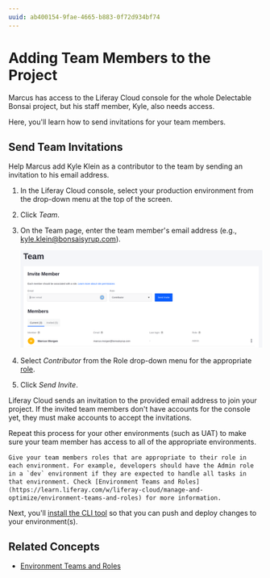 ```yaml
---
uuid: ab400154-9fae-4665-b883-0f72d934bf74
---
```

# Adding Team Members to the Project

Marcus has access to the Liferay Cloud console for the whole Delectable Bonsai project, but his staff member, Kyle, also needs access.

Here, you'll learn how to send invitations for your team members.

## Send Team Invitations

Help Marcus add Kyle Klein as a contributor to the team by sending an invitation to his email address.

1. In the Liferay Cloud console, select your production environment from the drop-down menu at the top of the screen.

1. Click *Team*.

1. On the Team page, enter the team member's email address (e.g., kyle.klein@bonsaisyrup.com).

   ![Send an invitation to your team member's email address via the Team page.](./adding-team-members-to-the-project/images/01.png)

1. Select *Contributor* from the Role drop-down menu for the appropriate [role](https://learn.liferay.com/w/liferay-cloud/manage-and-optimize/environment-teams-and-roles#understanding-team-roles).

1. Click *Send Invite*.

Liferay Cloud sends an invitation to the provided email address to join your project. If the invited team members don't have accounts for the console yet, they must make accounts to accept the invitations.

Repeat this process for your other environments (such as UAT) to make sure your team member has access to all of the appropriate environments.

```{note}
Give your team members roles that are appropriate to their role in each environment. For example, developers should have the Admin role in a `dev` environment if they are expected to handle all tasks in that environment. Check [Environment Teams and Roles](https://learn.liferay.com/w/liferay-cloud/manage-and-optimize/environment-teams-and-roles) for more information.
```

Next, you'll [install the CLI tool](./using-the-cli-tool.md) so that you can push and deploy changes to your environment(s).

## Related Concepts

* [Environment Teams and Roles](https://learn.liferay.com/w/liferay-cloud/manage-and-optimize/environment-teams-and-roles)
